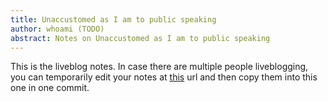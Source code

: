 ```yaml
---
title: Unaccustomed as I am to public speaking
author: whoami (TODO)
abstract: Notes on Unaccustomed as I am to public speaking
---
```


This is the liveblog notes.  In case there are multiple
people liveblogging, you can temporarily edit your notes
at [this](unaccustomed-as-i-am/template.md) url and then copy them into this one in one
commit.
